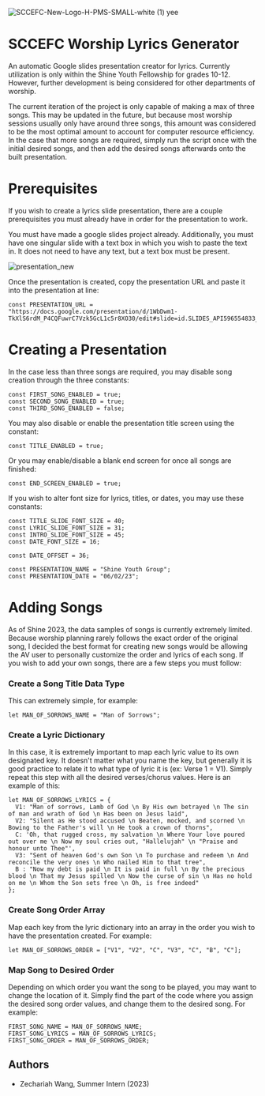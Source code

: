 
![SCCEFC-New-Logo-H-PMS-SMALL-white (1) yee](https://github.com/ZechariahWang/SCCEFC_Visual_Generator/assets/97078224/9955cec1-91b6-407f-9f42-271cea67314c)

# SCCEFC Worship Lyrics Generator 

An automatic Google slides presentation creator for lyrics. Currently utilization is only within the Shine Youth Fellowship for grades 10-12. However, further development is being considered for other departments of worship.

The current iteration of the project is only capable of making a max of three songs. This may be updated in the future, but because most worship sessions usually only have around three songs, this amount was considered to be the most optimal amount to account for computer resource efficiency. In the case that more songs are required, simply run the script once with the initial desired songs, and then add the desired songs afterwards onto the built presentation.


# Prerequisites 

If you wish to create a lyrics slide presentation, there are a couple prerequisites you must already have in order for the presentation to work.

You must have made a google slides project already. Additionally, you must have one singular slide with a text box in which you wish to paste the text in. It does not need to have any text, but a text box must be present.


![presentation_new](https://github.com/ZechariahWang/SCCEFC_Visual_Generator/assets/97078224/106fb041-1c44-43c6-a15c-f4cad7e123c9)

Once the presentation is created, copy the presentation URL and paste it into the presentation at line: 

``` 
const PRESENTATION_URL = "https://docs.google.com/presentation/d/1WbDwm1-TkXlS6rdM_P4CQFuwrC7Vzk5GcL1c5r8XO30/edit#slide=id.SLIDES_API596554833_30";
```

# Creating a Presentation

In the case less than three songs are required, you may disable song creation through the three constants:

```
const FIRST_SONG_ENABLED = true;
const SECOND_SONG_ENABLED = true;
const THIRD_SONG_ENABLED = false;
```

You may also disable or enable the presentation title screen using the constant:

```
const TITLE_ENABLED = true;
```

Or you may enable/disable a blank end screen for once all songs are finished: 

``` 
const END_SCREEN_ENABLED = true;
```

If you wish to alter font size for lyrics, titles, or dates, you may use these constants: 

```
const TITLE_SLIDE_FONT_SIZE = 40;
const LYRIC_SLIDE_FONT_SIZE = 31;
const INTRO_SLIDE_FONT_SIZE = 45;
const DATE_FONT_SIZE = 16;

const DATE_OFFSET = 36;

const PRESENTATION_NAME = "Shine Youth Group";
const PRESENTATION_DATE = "06/02/23";
```

# Adding Songs 

As of Shine 2023, the data samples of songs is currently extremely limited. Because worship planning rarely follows the exact order of the original song, I decided the best format for creating new songs would be allowing the AV user to personally customize the order and lyrics of each song. If you wish to add your own songs, there are a few steps you must follow:

### Create a Song Title Data Type

This can extremely simple, for example:
```
let MAN_OF_SORROWS_NAME = "Man of Sorrows";
```

### Create a Lyric Dictionary

In this case, it is extremely important to map each lyric value to its own designated key. It doesn't matter what you name the key, but generally it is good practice to relate it to what type of lyric it is (ex: Verse 1 = V1). Simply repeat this step with all the desired verses/chorus values. Here is an example of this:

```
let MAN_OF_SORROWS_LYRICS = {
  V1: "Man of sorrows, Lamb of God \n By His own betrayed \n The sin of man and wrath of God \n Has been on Jesus laid",
  V2: "Silent as He stood accused \n Beaten, mocked, and scorned \n Bowing to the Father's will \n He took a crown of thorns",
  C: 'Oh, that rugged cross, my salvation \n Where Your love poured out over me \n Now my soul cries out, "Hallelujah" \n "Praise and honour unto Thee"',
  V3: "Sent of heaven God's own Son \n To purchase and redeem \n And reconcile the very ones \n Who nailed Him to that tree",
  B : "Now my debt is paid \n It is paid in full \n By the precious blood \n That my Jesus spilled \n Now the curse of sin \n Has no hold on me \n Whom the Son sets free \n Oh, is free indeed"
};
```

### Create Song Order Array

Map each key from the lyric dictionary into an array in the order you wish to have the presentation created. For example:

```
let MAN_OF_SORROWS_ORDER = ["V1", "V2", "C", "V3", "C", "B", "C"];
```

### Map Song to Desired Order

Depending on which order you want the song to be played, you may want to change the location of it. Simply find the part of the code where you assign the desired song order values, and change them to the desired song. For example:

```
FIRST_SONG_NAME = MAN_OF_SORROWS_NAME;
FIRST_SONG_LYRICS = MAN_OF_SORROWS_LYRICS;
FIRST_SONG_ORDER = MAN_OF_SORROWS_ORDER;
```

## Authors

- Zechariah Wang, Summer Intern (2023)


